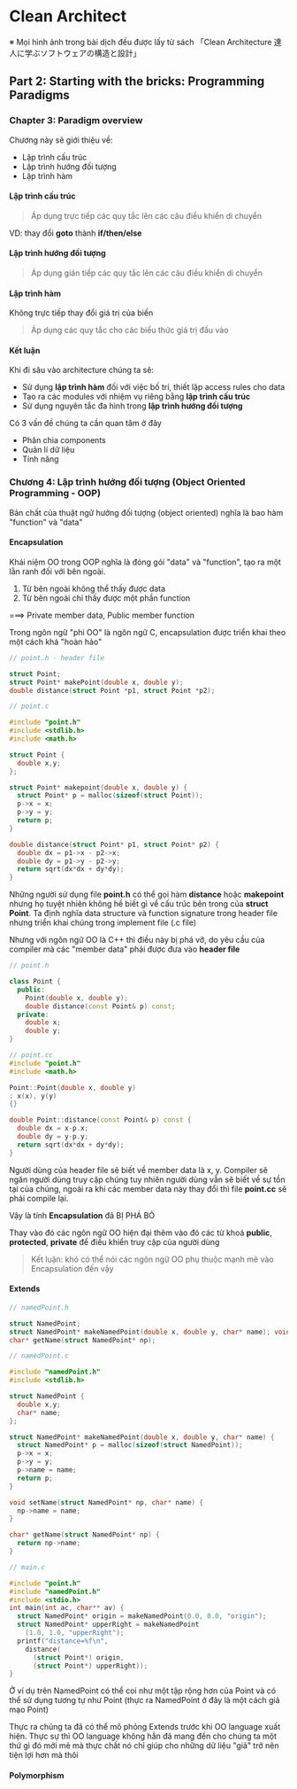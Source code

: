 # Clean Architect

※ Mọi hình ảnh trong bài dịch đều được lấy từ sách 「Clean Architecture 達人に学ぶソフトウェアの構造と設計」

## Part 2: Starting with the bricks: Programming Paradigms
### Chapter 3: Paradigm overview

Chương này sẽ giới thiệu về:
- Lập trình cấu trúc
- Lập trình hướng đối tượng
- Lập trình hàm

#### Lập trình cấu trúc

> Áp dụng trực tiếp các quy tắc lên các câu điều khiển di chuyển

VD: thay đổi **goto** thành **if/then/else**

#### Lập trình hướng đối tượng

> Áp dụng gián tiếp các quy tắc lên các câu điều khiển di chuyển

#### Lập trình hàm

Không trực tiếp thay đổi giá trị của biến

> Áp dụng các quy tắc cho các biểu thức giá trị đầu vào

#### Kết luận

Khi đi sâu vào architecture chúng ta sẽ:
- Sử dụng **lập trình hàm** đối với việc bố trí, thiết lập access rules cho data
- Tạo ra các modules với nhiệm vụ riêng bằng **lập trình cấu trúc**
- Sử dụng nguyên tắc đa hình trong **lập trình hướng đối tượng**

Có 3 vấn đề chúng ta cần quan tâm ở đây
- Phân chia components
- Quản lí dữ liệu
- Tính năng

### Chương 4: Lập trình hướng đối tượng (Object Oriented Programming - OOP)

Bản chất của thuật ngữ hướng đối tượng (object oriented) nghĩa là bao hàm "function" và "data"

#### Encapsulation

Khái niệm OO trong OOP nghĩa là đóng gói "data" và "function", tạo ra một lằn ranh đối với bên ngoài.
1. Từ bên ngoài không thể thấy được data
2. Từ bên ngoài chỉ thấy được một phần function

===> Private member data, Public member function

Trong ngôn ngữ "phi OO" là ngôn ngữ C, encapsulation được triển khai theo một cách khá "hoàn hảo"

```C
// point.h - header file

struct Point;
struct Point* makePoint(double x, double y);
double distance(struct Point *p1, struct Point *p2);

// point.c

#include "point.h"
#include <stdlib.h>
#include <math.h>

struct Point {
  double x,y;
};

struct Point* makepoint(double x, double y) {
  struct Point* p = malloc(sizeof(struct Point));
  p->x = x;
  p->y = y;
  return p;
}

double distance(struct Point* p1, struct Point* p2) {
  double dx = p1->x - p2->x;
  double dy = p1->y - p2->y;
  return sqrt(dx*dx + dy*dy);
}
```

Những người sử dụng file **point.h** có thể gọi hàm **distance** hoặc **makepoint** nhưng họ tuyệt nhiên không hề biết gì về cấu trúc bên trong của **struct Point**. Ta định nghĩa data structure và function signature trong header file nhưng triển khai chúng trong implement file (.c file)

Nhưng với ngôn ngữ OO là C++ thì điều này bị phá vỡ, do yêu cầu của compiler mà các "member data" phải được đưa vào **header file**

```C++
// point.h

class Point {
  public:
    Point(double x, double y);
    double distance(const Point& p) const;
  private:
    double x;
    double y;
}

// point.cc
#include "point.h"
#include <math.h>

Point::Point(double x, double y)
: x(x), y(y)
{}

double Point::distance(const Point& p) const {
  double dx = x-p.x;
  double dy = y-p.y;
  return sqrt(dx*dx + dy*dy);
}
```

Người dùng của header file sẽ biết về member data là x, y. Compiler sẽ ngăn người dùng truy cập chúng tuy nhiên người dùng vẫn sẽ biết về sự tồn tại của chúng, ngoài ra khi các member data này thay đổi thì file **point.cc** sẽ phải compile lại.

Vậy là tính **Encapsulation** đã BỊ PHÁ BỎ

Thay vào đó các ngôn ngữ OO hiện đại thêm vào đó các từ khoá **public**, **protected**, **private** để điều khiển truy cập của người dùng

> Kết luận: khó có thể nói các ngôn ngữ OO phụ thuộc mạnh mẽ vào Encapsulation đến vậy

#### Extends

```C++
// namedPoint.h

struct NamedPoint;
struct NamedPoint* makeNamedPoint(double x, double y, char* name); void setName(struct NamedPoint* np, char* name);
char* getName(struct NamedPoint* np);

// namedPoint.c

#include "namedPoint.h"
#include <stdlib.h>

struct NamedPoint {
  double x,y;
  char* name;
};

struct NamedPoint* makeNamedPoint(double x, double y, char* name) {
  struct NamedPoint* p = malloc(sizeof(struct NamedPoint));
  p->x = x;
  p->y = y;
  p->name = name;
  return p;
}

void setName(struct NamedPoint* np, char* name) {
  np->name = name;
}

char* getName(struct NamedPoint* np) {
  return np->name;
}

// main.c

#include "point.h"
#include "namedPoint.h"
#include <stdio.h>
int main(int ac, char** av) {
  struct NamedPoint* origin = makeNamedPoint(0.0, 0.0, "origin");
  struct NamedPoint* upperRight = makeNamedPoint
    (1.0, 1.0, "upperRight");
  printf("distance=%f\n",
    distance(
      (struct Point*) origin,
      (struct Point*) upperRight));
}
```

Ở ví dụ trên NamedPoint có thể coi như một tập rộng hơn của Point và có thể sử dụng tương tự như Point (thực ra NamedPoint ở đây là một cách giả mạo Point)

Thực ra chúng ta đã có thể mô phỏng Extends trước khi OO language xuất hiện. Thực sự thì OO language không hẳn đã mang đến cho chúng ta một thứ gì đó mới mẻ mà thực chất nó chỉ giúp cho những dữ liệu "giả" trở nên tiện lợi hơn mà thôi

#### Polymorphism